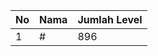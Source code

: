 | No | Nama            | Jumlah Level |
|----|-----------------|--------------|
| 1  | #    |    896        |
